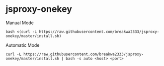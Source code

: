 # jsproxy-onekey
Manual Mode
```
bash <(curl -L https://raw.githubusercontent.com/breakwa2333/jsproxy-onekey/master/install.sh)
```
Automatic Mode
```
curl -L https://raw.githubusercontent.com/breakwa2333/jsproxy-onekey/master/install.sh | bash -s auto <host> <port>
```
